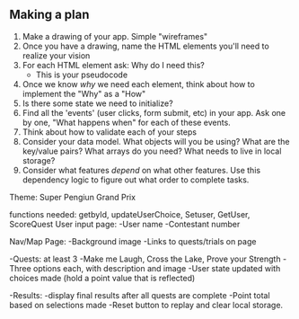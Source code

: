 ## Making a plan
1) Make a drawing of your app. Simple "wireframes"
2) Once you have a drawing, name the HTML elements you'll need to realize your vision
3) For each HTML element ask: Why do I need this?
    - This is your pseudocode
4) Once we know _why_ we need each element, think about how to implement the "Why" as a "How"
5) Is there some state we need to initialize?
6) Find all the 'events' (user clicks, form submit, etc) in your app. Ask one by one, "What happens when" for each of these events.
7) Think about how to validate each of your steps
8) Consider your data model. What objects will you be using? What are the key/value pairs? What arrays do you need? What needs to live in local storage?
9) Consider what features _depend_ on what other features. Use this dependency logic to figure out what order to complete tasks.

Theme: Super Pengiun Grand Prix

functions needed:
getbyId, updateUserChoice, Setuser, GetUser, ScoreQuest
User input page:
-User name
-Contestant number

Nav/Map Page:
-Background image
-Links to quests/trials on page

-Quests:
at least 3
-Make me Laugh, Cross the Lake, Prove your Strength
-Three options each, with description and image
-User state updated with choices made (hold a point value that is reflected)

-Results:
-display final results after all quests are complete
-Point total based on selections made
-Reset button to replay and clear local storage.